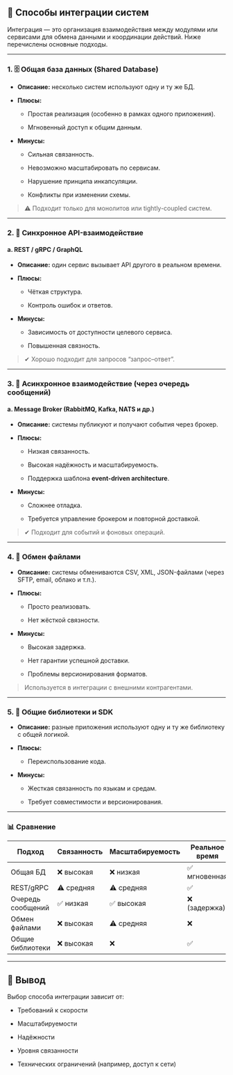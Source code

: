 ```toc
```

## **🔗 Способы интеграции систем**

  

Интеграция — это организация взаимодействия между модулями или сервисами для обмена данными и координации действий. Ниже перечислены основные подходы.

---

### **1. 🗄️ Общая база данных (Shared Database)**

- **Описание:** несколько систем используют одну и ту же БД.
    
- **Плюсы:**
    
    - Простая реализация (особенно в рамках одного приложения).
        
    - Мгновенный доступ к общим данным.
        
    
- **Минусы:**
    
    - Сильная связанность.
        
    - Невозможно масштабировать по сервисам.
        
    - Нарушение принципа инкапсуляции.
        
    - Конфликты при изменении схемы.
  

> ⚠ Подходит только для монолитов или tightly-coupled систем.

---

### **2. 📡 Синхронное API-взаимодействие**

  

#### **a. REST / gRPC / GraphQL**

- **Описание:** один сервис вызывает API другого в реальном времени.
    
- **Плюсы:**
    
    - Чёткая структура.
        
    - Контроль ошибок и ответов.
        
    
- **Минусы:**
    
    - Зависимость от доступности целевого сервиса.
        
    - Повышенная связность.

  

> ✔ Хорошо подходит для запросов “запрос–ответ”.

---

### **3. 📨 Асинхронное взаимодействие (через очередь сообщений)**

  

#### **a. Message Broker (RabbitMQ, Kafka, NATS и др.)**

- **Описание:** системы публикуют и получают события через брокер.
    
- **Плюсы:**
    
    - Низкая связанность.
        
    - Высокая надёжность и масштабируемость.
        
    - Поддержка шаблона **event-driven architecture**.
        
    
- **Минусы:**
    
    - Сложнее отладка.
        
    - Требуется управление брокером и повторной доставкой.


> ✔ Подходит для событий и фоновых операций.

---

### **4. 🧾 Обмен файлами**

- **Описание:** системы обмениваются CSV, XML, JSON-файлами (через SFTP, email, облако и т.п.).
    
- **Плюсы:**
    
    - Просто реализовать.
        
    - Нет жёсткой связности.
        
    
- **Минусы:**
    
    - Высокая задержка.
        
    - Нет гарантии успешной доставки.
        
    - Проблемы версионирования форматов.

  

> Используется в интеграции с внешними контрагентами.

---

### **5. 🧠 Общие библиотеки и SDK**

- **Описание:** разные приложения используют одну и ту же библиотеку с общей логикой.
    
- **Плюсы:**
    
    - Переиспользование кода.
        
    
- **Минусы:**
    
    - Жесткая связанность по языкам и средам.
        
    - Требует совместимости и версионирования.


---

### **📊 Сравнение**

|**Подход**|**Связанность**|**Масштабируемость**|**Реальное время**|**Надёжность**|
|---|---|---|---|---|
|Общая БД|❌ высокая|❌ низкая|✅ мгновенная|❌|
|REST/gRPC|⚠ средняя|⚠ средняя|✅|⚠|
|Очередь сообщений|✅ низкая|✅ высокая|❌ (задержка)|✅|
|Обмен файлами|❌ высокая|⚠ средняя|❌|❌|
|Общие библиотеки|❌ высокая|❌|✅|⚠|

  

---

## **📌 Вывод**

  

Выбор способа интеграции зависит от:

- Требований к скорости
    
- Масштабируемости
    
- Надёжности
    
- Уровня связанности
    
- Технических ограничений (например, доступ к сети)